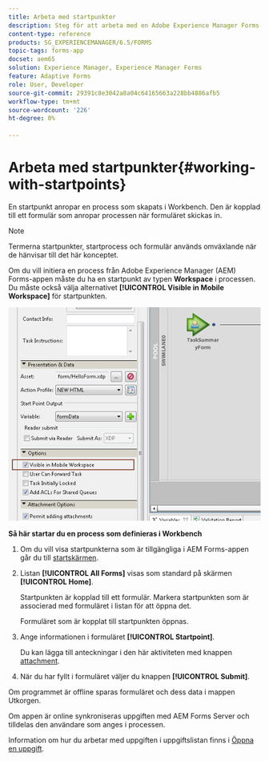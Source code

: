 ```yaml
---
title: Arbeta med startpunkter
description: Steg för att arbeta med en Adobe Experience Manager Forms-process från din mobila enhet som definieras i Workbench.
content-type: reference
products: SG_EXPERIENCEMANAGER/6.5/FORMS
topic-tags: forms-app
docset: aem65
solution: Experience Manager, Experience Manager Forms
feature: Adaptive Forms
role: User, Developer
source-git-commit: 29391c8e3042a8a04c64165663a228bb4886afb5
workflow-type: tm+mt
source-wordcount: '226'
ht-degree: 0%

---
```



# Arbeta med startpunkter{#working-with-startpoints}

En startpunkt anropar en process som skapats i Workbench. Den är kopplad till ett formulär som anropar processen när formuläret skickas in.

>[!NOTE]
>
>Termerna startpunkter, startprocess och formulär används omväxlande när de hänvisar till det här konceptet.

Om du vill initiera en process från Adobe Experience Manager (AEM) Forms-appen måste du ha en startpunkt av typen **Workspace** i processen. Du måste också välja alternativet **[!UICONTROL Visible in Mobile Workspace]** för startpunkten.

![mws_startpoint_select_option](assets/mws_startpoint_select_option.png)

**Så här startar du en process som definieras i Workbench**

1. Om du vill visa startpunkterna som är tillgängliga i AEM Forms-appen går du till [startskärmen](../../forms/using/home-screen.md).
1. Listan **[!UICONTROL All Forms]** visas som standard på skärmen **[!UICONTROL Home]**.

   Startpunkten är kopplad till ett formulär. Markera startpunkten som är associerad med formuläret i listan för att öppna det.

   Formuläret som är kopplat till startpunkten öppnas.

1. Ange informationen i formuläret **[!UICONTROL Startpoint]**.

   Du kan lägga till anteckningar i den här aktiviteten med knappen [attachment](../../forms/using/add-attachments.md).

1. När du har fyllt i formuläret väljer du knappen **[!UICONTROL Submit]**.

Om programmet är offline sparas formuläret och dess data i mappen Utkorgen.

Om appen är online synkroniseras uppgiften med AEM Forms Server och tilldelas den användare som anges i processen.

Information om hur du arbetar med uppgiften i uppgiftslistan finns i [Öppna en uppgift](/help/forms/using/open-task.md).

